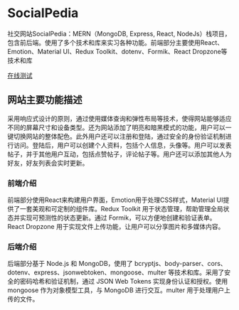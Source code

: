 # SocialPedia
社交网站SocialPedia：MERN（MongoDB, Express, React, NodeJs）栈项目，包含前后端。使用了多个技术和库来实习各种功能。前端部分主要使用React、Emotion、Material UI、Redux Toolkit、dotenv、Formik、React Dropzone等技术和库

[在线测试](http://123.249.18.208/)

## 网站主要功能描述
采用响应式设计的原则，通过使用媒体查询和弹性布局等技术，使得网站能够适应不同的屏幕尺寸和设备类型。还为网站添加了明亮和暗黑模式的功能，用户可以一键切换网站的整体配色。此外用户还可以注册和登陆，通过安全的身份验证机制进行访问。登陆后，用户可以创建个人资料，包括个人信息，头像等。用户可以发表帖子，并于其他用户互动，包括点赞帖子，评论帖子等。用户还可以添加其他人为好友，好友列表会实时更新。

### 前端介绍
前端部分使用React来构建用户界面，Emotion用于处理CSS样式，Material UI提供了一套美观和可定制的组件库。Redux Toolkit 用于状态管理，帮助管理全局状态并实现可预测性的状态更新。通过 Formik，可以方便地创建和验证表单。React Dropzone 用于实现文件上传功能，让用户可以分享图片和多媒体内容。

### 后端介绍
后端部分基于 Node.js 和 MongoDB，使用了 bcryptjs、body-parser、cors、dotenv、express、jsonwebtoken、mongoose、multer 等技术和库。采用了安全的密码哈希和验证机制，通过 JSON Web Tokens 实现身份认证和授权。使用 mongoose 作为对象模型工具，与 MongoDB 进行交互。multer 用于处理用户上传的文件。
